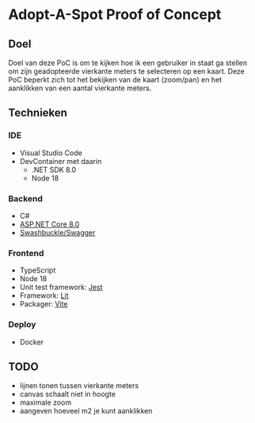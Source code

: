 # Adopt-A-Spot Proof of Concept

## Doel

Doel van deze PoC is om te kijken hoe ik een gebruiker in staat ga stellen om
zijn geadopteerde vierkante meters te selecteren op een kaart.
Deze PoC beperkt zich tot het bekijken van de kaart (zoom/pan) en het aanklikken
van een aantal vierkante meters.

## Technieken

### IDE

- Visual Studio Code
- DevContainer met daarin 
    - .NET SDK 8.0
    - Node 18

### Backend

- C#
- [ASP.NET Core 8.0](https://learn.microsoft.com/en-us/aspnet/core/introduction-to-aspnet-core?view=aspnetcore-8.0)
- [Swashbuckle/Swagger](https://learn.microsoft.com/en-us/aspnet/core/tutorials/getting-started-with-swashbuckle?view=aspnetcore-8.0&tabs=visual-studio)

### Frontend

- TypeScript
- Node 18
- Unit test framework: [Jest](https://jestjs.io/)
- Framework: [Lit](https://lit.dev/docs/)
- Packager: [Vite](https://vite.dev/)

### Deploy

- Docker

## TODO

- lijnen tonen tussen vierkante meters
- canvas schaalt niet in hoogte
- maximale zoom
- aangeven hoeveel m2 je kunt aanklikken
